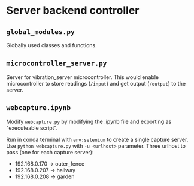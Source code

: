 # Server backend controller
## `global_modules.py`
Globally used classes and functions.

## `microcontroller_server.py`
Server for vibration_server microcontroller. This would enable microcontroller to store readings (`/input`) and get output (`/output`) to the server.

## `webcapture.ipynb`
Modify `webcapture.py` by modifying the .ipynb file and exporting as "executeable script".

Run in conda terminal with `env:selenium` to create a single capture server.
Use `python webcapture.py` with `-u <urlhost>` parameter. 
Three urlhost to pass (one for each capture server):
- 192.168.0.170 -> outer_fence
- 192.168.0.207 -> hallway
- 192.168.0.208 -> garden

